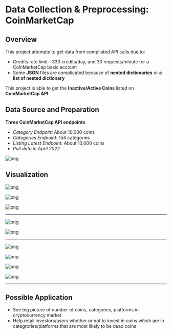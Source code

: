 # Data Collection & Preprocessing: CoinMarketCap

## Overview

This project attempts to get data from compliated API calls due to: 

* Credits rate limit—333 credits/day, and 30 requests/minute for a CoinMarketCap basic account 
* Some **JSON** files are complicated because of **nested dictionaries** or **a list of nested dictionary**

This project is able to get the **Inactive/Active Coins** listed on **CoinMarketCap API** 



## Data Source and Preparation

**Three CoinMarketCap API endpoints**
* *Category Endpoint* About 10,000 coins
* *Categories Endpoint*: 154 categories
* *Listing Latest Endpoint*: About 10,000 coins
* *Pull data in April 2022*

![png](images/cmc_api_call.png)

## Visualization

![png](images/num_coins_2013_2022.png)

![png](images/num_coins_2013_2022_pie.png)

![png](images/cat_most_coins.png)

___
![png](images/platform_most_coins_bar.png)

![png](images/platform_most_coins_pie.png)
___

![png](images/cat_live_bar.png)

![png](images/live_coins_bar.png)

![png](images/cat_dead_coins_bar.png)

![png](images/cat_dead_coins_pie.png)


___

## Possible Application

* See big picture of number of coins, categories, platforms in cryptocurrency market
* Help retail investors/users whether or not to invest in coins which are in categrories/platforms that are most likely to be dead coins


